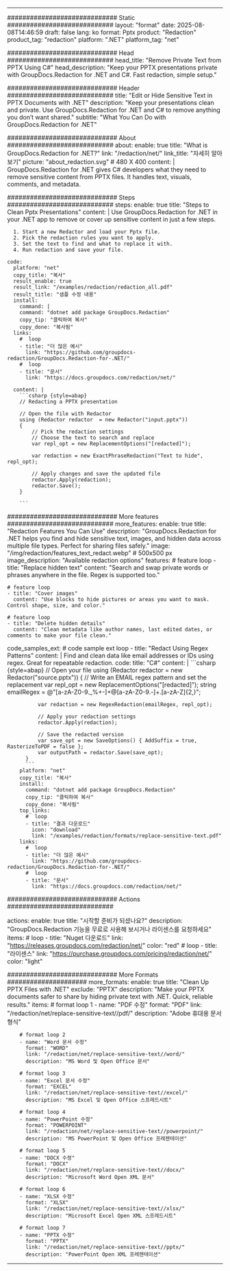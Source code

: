 
---
############################# Static ############################
layout: "format"
date:  2025-08-08T14:46:59
draft: false
lang: ko
format: Pptx
product: "Redaction"
product_tag: "redaction"
platform: ".NET"
platform_tag: "net"

############################# Head ############################
head_title: "Remove Private Text from PPTX Using C#"
head_description: "Keep your PPTX presentations private with GroupDocs.Redaction for .NET and C#. Fast redaction, simple setup."

############################# Header ############################
title: "Edit or Hide Sensitive Text in PPTX Documents with .NET" 
description: "Keep your presentations clean and private. Use GroupDocs.Redaction for .NET and C# to remove anything you don’t want shared."
subtitle: "What You Can Do with GroupDocs.Redaction for .NET" 

############################# About ############################
about:
    enable: true
    title: "What is GroupDocs.Redaction for .NET?"
    link: "/redaction/net/"
    link_title: "자세히 알아보기"
    picture: "about_redaction.svg" # 480 X 400
    content: |
       GroupDocs.Redaction for .NET gives C# developers what they need to remove sensitive content from PPTX files. It handles text, visuals, comments, and metadata.

############################# Steps ############################
steps:
    enable: true
    title: "Steps to Clean Pptx Presentations"
    content: |
      Use GroupDocs.Redaction for .NET in your .NET app to remove or cover up sensitive content in just a few steps.
      
      1. Start a new Redactor and load your Pptx file.
      2. Pick the redaction rules you want to apply.
      3. Set the text to find and what to replace it with.
      4. Run redaction and save your file.
   
    code:
      platform: "net"
      copy_title: "복사"
      result_enable: true
      result_link: "/examples/redaction/redaction_all.pdf"
      result_title: "샘플 수정 내용"
      install:
        command: |
        command: "dotnet add package GroupDocs.Redaction"
        copy_tip: "클릭하여 복사"
        copy_done: "복사됨"
      links:
        #  loop
        - title: "더 많은 예시"
          link: "https://github.com/groupdocs-redaction/GroupDocs.Redaction-for-.NET/"
        #  loop
        - title: "문서"
          link: "https://docs.groupdocs.com/redaction/net/"
          
      content: |
        ```csharp {style=abap}
        // Redacting a PPTX presentation

        // Open the file with Redactor
        using (Redactor redactor  = new Redactor("input.pptx"))
        {
            // Pick the redaction settings
            // Choose the text to search and replace
            var repl_opt = new ReplacementOptions("[redacted]");
            
            var redaction = new ExactPhraseRedaction("Text to hide", repl_opt);

            // Apply changes and save the updated file
            redactor.Apply(redaction);
            redactor.Save();
        }
        
        ```            


############################# More features ############################
more_features:
  enable: true
  title: "Redaction Features You Can Use"
  description: "GroupDocs.Redaction for .NET helps you find and hide sensitive text, images, and hidden data across multiple file types. Perfect for sharing files safely."
  image: "/img/redaction/features_text_redact.webp" # 500x500 px
  image_description: "Available redaction options"
  features:
    # feature loop
    - title: "Replace hidden text"
      content: "Search and swap private words or phrases anywhere in the file. Regex is supported too."

    # feature loop
    - title: "Cover images"
      content: "Use blocks to hide pictures or areas you want to mask. Control shape, size, and color."

    # feature loop
    - title: "Delete hidden details"
      content: "Clean metadata like author names, last edited dates, or comments to make your file clean."
      
  code_samples_ext:
    # code sample ext loop
    - title: "Redact Using Regex Patterns"
      content: |
        Find and clean data like email addresses or IDs using regex. Great for repeatable redaction.
      code:
        title: "C#"
        content: |
          ```csharp {style=abap}
          //  Open your file
          using (Redactor redactor  = new Redactor("source.pptx"))
          {
              // Write an EMAIL regex pattern and set the replacement
              var repl_opt = new ReplacementOptions("[redacted]");
              string emailRegex = @"[a-zA-Z0-9._%+-]+@[a-zA-Z0-9.-]+\.[a-zA-Z]{2,}";

              var redaction = new RegexRedaction(emailRegex, repl_opt);

              // Apply your redaction settings
              redactor.Apply(redaction);

              // Save the redacted version
              var save_opt = new SaveOptions() { AddSuffix = true, RasterizeToPDF = false };
              var outputPath = redactor.Save(save_opt);
          }
          ```
        platform: "net"
        copy_title: "복사"
        install:
          command: "dotnet add package GroupDocs.Redaction"
          copy_tip: "클릭하여 복사"
          copy_done: "복사됨"
        top_links:
          #  loop
          - title: "결과 다운로드"
            icon: "download"
            link: "/examples/redaction/formats/replace-sensitive-text.pdf"
        links:
          #  loop
          - title: "더 많은 예시"
            link: "https://github.com/groupdocs-redaction/GroupDocs.Redaction-for-.NET/"
          #  loop
          - title: "문서"
            link: "https://docs.groupdocs.com/redaction/net/"


############################# Actions ############################

actions:
  enable: true
  title: "시작할 준비가 되셨나요?"
  description: "GroupDocs.Redaction 기능을 무료로 사용해 보시거나 라이센스를 요청하세요"
  items:
    #  loop
    - title: "Nuget 다운로드"
      link: "https://releases.groupdocs.com/redaction/net/"
      color: "red"
        #  loop
    - title: "라이센스"
      link: "https://purchase.groupdocs.com/pricing/redaction/net/"
      color: "light"


############################# More Formats #####################
more_formats:
    enable: true
    title: "Clean Up PPTX Files with .NET"
    exclude: "PPTX"
    description: "Make your PPTX documents safer to share by hiding private text with .NET. Quick, reliable results."
    items: 
        # format loop 1
        - name: "PDF 수정"
          format: "PDF"
          link: "/redaction/net/replace-sensitive-text//pdf/"
          description: "Adobe 휴대용 문서 형식"

        # format loop 2
        - name: "Word 문서 수정"
          format: "WORD"
          link: "/redaction/net/replace-sensitive-text//word/"
          description: "MS Word 및 Open Office 문서"
          
        # format loop 3
        - name: "Excel 문서 수정"
          format: "EXCEL"
          link: "/redaction/net/replace-sensitive-text//excel/"
          description: "MS Excel 및 Open Office 스프레드시트"

        # format loop 4
        - name: "PowerPoint 수정"
          format: "POWERPOINT"
          link: "/redaction/net/replace-sensitive-text//powerpoint/"
          description: "MS PowerPoint 및 Open Office 프레젠테이션"

        # format loop 5
        - name: "DOCX 수정"
          format: "DOCX"
          link: "/redaction/net/replace-sensitive-text//docx/"
          description: "Microsoft Word Open XML 문서"
          
        # format loop 6
        - name: "XLSX 수정"
          format: "XLSX"
          link: "/redaction/net/replace-sensitive-text//xlsx/"
          description: "Microsoft Excel Open XML 스프레드시트"
          
        # format loop 7
        - name: "PPTX 수정"
          format: "PPTX"
          link: "/redaction/net/replace-sensitive-text//pptx/"
          description: "PowerPoint Open XML 프레젠테이션"


---